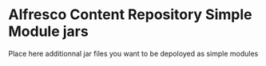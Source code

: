 # Alfresco Content Repository Simple Module jars

Place here additionnal jar files you want to be depoloyed as simple modules
